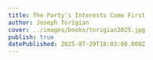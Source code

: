 ```yaml
---
title: The Party's Interests Come First
author: Joseph Torigian
cover: ../images/books/torigian2025.jpg
publish: true
datePublished: 2025-07-29T18:03:00.000Z
---
```



